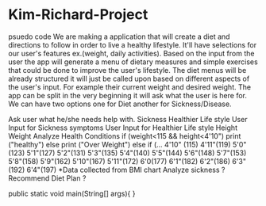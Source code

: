 # Kim-Richard-Project
psuedo code We are making a application that will create a diet and directions to follow in order to live a healthy lifestyle. It'll have selections for our user's features ex.(weight, daily activities). Based on the input from the user the app will generate a menu of dietary measures and simple exercises that could be done to improve the user's lifestyle. The diet menus will be already structured it will just be called upon based on different aspects of the user's input. For example their current weight and desired weight. The app can be split in the very beginning it will ask what the user is here for. We can have two options one for Diet another for Sickness/Disease.

Ask user what he/she needs help with.
 Sickness
 Healthier Life style
User Input for Sickness
 symptoms
User Input for Healthier Life style
 Height
 Weight
Analyze Health Conditions
 if (weight<115 && height<4'10")
    print ("healthy")
 else
    print ("Over Weight")
 else if (...
 4'10" (115) 4'11"(119) 5'0"(123) 5'1"(127) 5'2"(131) 5'3"(135) 5'4"(140) 5'5"(144) 5'6"(148) 5'7"(153) 5'8"(158) 5'9"(162) 5'10"(167) 5'11"(172) 6'0(177) 6'1"(182) 6'2"(186) 6'3"(192) 6'4"(197)
 *Data collected from BMI chart
 Analyze sickness
  ?
 Recommend Diet Plan
  ?
 


public static void main(String[] args){
 }
